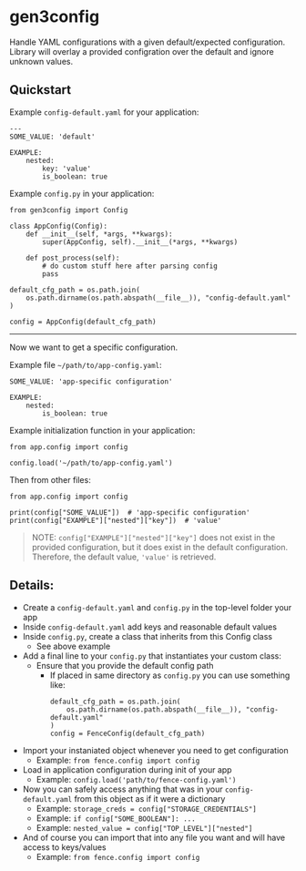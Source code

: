 # gen3config

Handle YAML configurations with a given default/expected configuration.
Library will overlay a provided configration over the default and ignore unknown values.

## Quickstart

Example `config-default.yaml` for your application:

```
---
SOME_VALUE: 'default'

EXAMPLE:
    nested:
        key: 'value'
        is_boolean: true
```

Example `config.py` in your application:

```
from gen3config import Config

class AppConfig(Config):
    def __init__(self, *args, **kwargs):
        super(AppConfig, self).__init__(*args, **kwargs)

    def post_process(self):
        # do custom stuff here after parsing config
        pass

default_cfg_path = os.path.join(
    os.path.dirname(os.path.abspath(__file__)), "config-default.yaml"
)

config = AppConfig(default_cfg_path)
```

---

Now we want to get a specific configuration.

Example file `~/path/to/app-config.yaml`:

```
SOME_VALUE: 'app-specific configuration'

EXAMPLE:
    nested:
        is_boolean: true
```

Example initialization function in your application:

```
from app.config import config

config.load('~/path/to/app-config.yaml')
```

Then from other files:
```
from app.config import config

print(config["SOME_VALUE"])  # 'app-specific configuration'
print(config["EXAMPLE"]["nested"]["key"])  # 'value'
```

> NOTE: `config["EXAMPLE"]["nested"]["key"]` does not exist in the provided configuration, but it does exist in the default configuration. Therefore, the default value, `'value'` is retrieved.

## Details:

- Create a `config-default.yaml` and `config.py` in the top-level folder your app
- Inside `config-default.yaml` add keys and reasonable default values
- Inside `config.py`, create a class that inherits from this Config class
    - See above example
- Add a final line to your `config.py` that instantiates your custom class:
    - Ensure that you provide the default config path
        - If placed in same directory as `config.py` you can use something like:
            ```
            default_cfg_path = os.path.join(
                os.path.dirname(os.path.abspath(__file__)), "config-default.yaml"
            )
            config = FenceConfig(default_cfg_path)
            ```
- Import your instaniated object whenever you need to get configuration
    - Example: `from fence.config import config`
- Load in application configuration during init of your app
    - Example: `config.load('path/to/fence-config.yaml')`
- Now you can safely access anything that was in your `config-default.yaml` from this
  object as if it were a dictionary
    - Example: `storage_creds = config["STORAGE_CREDENTIALS"]`
    - Example: `if config["SOME_BOOLEAN"]: ...`
    - Example: `nested_value = config["TOP_LEVEL"]["nested"]`
- And of course you can import that into any file you want and will have access to
  keys/values
    - Example: `from fence.config import config`
